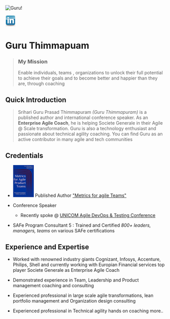 ![Guru!](https://www.gravatar.com/avatar/1314d13790c05bd365b71d3559a02ab4?s=200)

[![GuruLinkedIn](/LinkedIn.png)](https://www.linkedin.com/in/guru-thimmapuram-4337a525/)
# Guru Thimmapuam 
> ### My Mission
  > Enable individuals, teams , organizations to unlock their full potential to achieve their goals and to become better and happier than they are, through coaching
  
## Quick Introduction
> Srihari Guru Prasad Thimmapuram *(Guru Thimmapuram)* is a published author and international conference speaker. As an **Enterprise Agile Coach**, he is helping Societe Generale in their Agile @ Scale transformation. Guru is also a technology enthusiast and passionate about technical agility coaching. You can find Guru as an active contributor in many agile and tech communities

## Credentials
- ![book!](/book.png) Published Author ["Metrics for agile Teams"](https://www.amazon.in/Metrics-Agile-Product-Teams-Illustrated-ebook/dp/B0925X6HHX/ref=sr_1_1?crid=25CP1YALE529M&keywords=guru+thimmapuram&qid=1648108981&sprefix=guru+thimmapuram%2Caps%2C357&sr=8-1)

- Conference Speaker
  - Recently spoke @ [UNICOM Agile DevOps & Testing Conference](https://conference.unicom.co.uk/adt2022/feb2/)

- SAFe Program Consultant 5 : Trained and Certified *800+ leaders, managers, teams* on various SAFe certifications
  
## Experience and Expertise
- Worked with renowned industry giants Cognizant, Infosys, Accenture, Philips, Shell and currently working with Europian Financial services top player Societe Generale as Enterprise Agile Coach

- Demonstrated experience in Team, Leadership and Product management coaching and consulting

- Experienced professional in large scale agile transformations, lean portfolio management and Organization design consulting

- Experienced professional in Technical agility hands on coaching
more..
